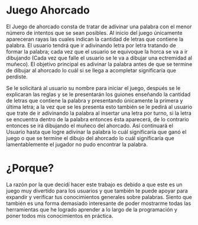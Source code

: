 # Juego Ahorcado
El Juego de ahorcado consta de tratar de adivinar una palabra con el menor número de intentos que se sean posibles. Al inicio del juego únicamente apareceran rayas las cuales indican la cantidad de letras que contiene la palabra. El usuario tendrá que ir adivinando letra por letra tratando de formar la palabra; cada vez que el usuario se equivoque la horca se va a ir dibujando (Cada vez que falle el usuario se le va a dibujar una ectremidad al muñeco). El objetivo principal es adivinar la palabra antes de que se termine de dibujar al ahorcado lo cuál si se llega a acompletar significaría que perdiste.

Se le solicitará al usuario su nombre para iniciar el juego, después se le explicaran las reglas y se le presentarán los guiones enseñando la cantidad de letras que contiene la palabra y presentando únicamente la primera y última letra; a la vez que se les presenta esto también se le pedirá al usuario que trate de ir adivinando la palabra al insertar una letra por turno, si la letra se encuentra dentro de la palabra entonces ésta aparecerá, de lo contrario entonces se irá dibujando el muñeco del ahorcado. Así continuará el Usuario hasta que logre adivinar la palabra lo cuál significaría que ganó el juego o que se termine el dibujo del ahorcado lo cuál significaría que lamentablemente el jugador no pudo encontrar la palabra.

# ¿Porque?
La razón por la que decidí hacer este trabajo es debido a que este es un juego muy divertido para los usuarios y que también te puede apoyar para expandir y verificar tus conocimientos generales sobre palabras. Siento que también es una forma demasiado interesante de poder mostrarme todas las herramientas que he logrado aprender a lo largo de la programación y poner todos mis conocimientos en práctica.
